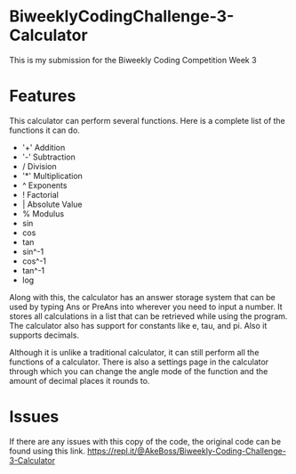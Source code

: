 # BiweeklyCodingChallenge-3-Calculator
This is my submission for the Biweekly Coding Competition Week 3

# Features
This calculator can perform several functions. Here is a complete list of the functions it can do. 
+ '+' Addition
+ '-' Subtraction
+ / Division
+ '*' Multiplication
+ ^ Exponents
+ ! Factorial
+ | Absolute Value
+ % Modulus
+ sin
+ cos
+ tan
+ sin^-1
+ cos^-1
+ tan^-1
+ log

Along with this, the calculator has an answer storage system that can be used by typing Ans or PreAns into wherever you need to input a number.
It stores all calculations in a list that can be retrieved while using the program.
The calculator also has support for constants like e, tau, and pi. Also it supports decimals.

Although it is unlike a traditional calculator, it can still perform all the functions of a calculator.
There is also a settings page in the calculator through which you can change the angle mode of the function and the amount of decimal places it rounds to.

# Issues
If there are any issues with this copy of the code, the original code can be found using this link.
https://repl.it/@AkeBoss/Biweekly-Coding-Challenge-3-Calculator
